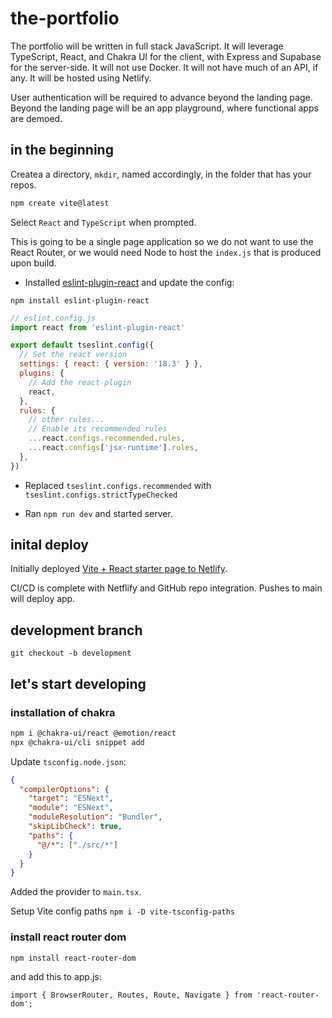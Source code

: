 # the-portfolio

The portfolio will be written in full stack JavaScript. It will leverage TypeScript, React,
and Chakra UI for the client, with Express and Supabase for the server-side. It will
not use Docker. It will not have much of an API, if any. It will be hosted using Netlify.

User authentication will be required to advance beyond the landing page. Beyond the
landing page will be an app playground, where functional apps are demoed.

## in the beginning

Createa a directory, `mkdir`, named accordingly, in the folder that has your repos.

``` bash
npm create vite@latest
```

Select `React` and `TypeScript` when prompted.

This is going to be a single page application so we do not want to use the React Router,
or we would need Node to host the `index.js` that is produced upon build.

- Installed [eslint-plugin-react](https://github.com/jsx-eslint/eslint-plugin-react) and update the config:

`npm install eslint-plugin-react`

```js
// eslint.config.js
import react from 'eslint-plugin-react'

export default tseslint.config({
  // Set the react version
  settings: { react: { version: '18.3' } },
  plugins: {
    // Add the react plugin
    react,
  },
  rules: {
    // other rules...
    // Enable its recommended rules
    ...react.configs.recommended.rules,
    ...react.configs['jsx-runtime'].rules,
  },
})
```

- Replaced `tseslint.configs.recommended` with `tseslint.configs.strictTypeChecked`

- Ran `npm run dev` and started server.

## inital deploy

Initially deployed [Vite + React starter page to Netlify](https://grand-cactus-e94c23.netlify.app/).

CI/CD is complete with Netflify and GitHub repo integration. Pushes to main will deploy app.

## development branch

`git checkout -b development`

## let's start developing

### installation of chakra

```bash
npm i @chakra-ui/react @emotion/react
npx @chakra-ui/cli snippet add
```

Update `tsconfig.node.json`:

```json
{
  "compilerOptions": {
    "target": "ESNext",
    "module": "ESNext",
    "moduleResolution": "Bundler",
    "skipLibCheck": true,
    "paths": {
      "@/*": ["./src/*"]
    }
  }
}
```

Added the provider to `main.tsx`. 

Setup Vite config paths `npm i -D vite-tsconfig-paths`

### install react router dom

`npm install react-router-dom`

and add this to app.js:

`import { BrowserRouter, Routes, Route, Navigate } from 'react-router-dom';`